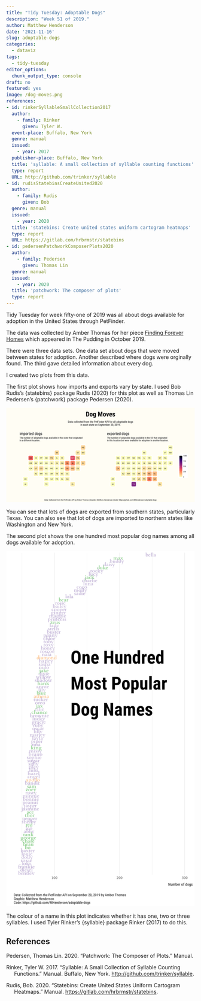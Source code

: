 ```yaml
---
title: "Tidy Tuesday: Adoptable Dogs"
description: "Week 51 of 2019."
author: Matthew Henderson
date: '2021-11-16'
slug: adoptable-dogs
categories:
  - dataviz
tags:
  - tidy-tuesday
editor_options: 
  chunk_output_type: console
draft: no
featured: yes
image: /dog-moves.png
references:
- id: rinkerSyllableSmallCollection2017
  author:
    - family: Rinker
      given: Tyler W.
  event-place: Buffalo, New York
  genre: manual
  issued:
    - year: 2017
  publisher-place: Buffalo, New York
  title: 'syllable: A small collection of syllable counting functions'
  type: report
  URL: http://github.com/trinker/syllable
- id: rudisStatebinsCreateUnited2020
  author:
    - family: Rudis
      given: Bob
  genre: manual
  issued:
    - year: 2020
  title: 'statebins: Create united states uniform cartogram heatmaps'
  type: report
  URL: https://gitlab.com/hrbrmstr/statebins
- id: pedersenPatchworkComposerPlots2020
  author:
    - family: Pedersen
      given: Thomas Lin
  genre: manual
  issued:
    - year: 2020
  title: 'patchwork: The composer of plots'
  type: report
---
```


Tidy Tuesday
for week fifty-one
of 2019
was all about
dogs available for adoption
in the United States
through PetFinder.

The data was collected by
Amber Thomas
for her piece
[Finding Forever Homes](https://pudding.cool/2019/10/shelters/)
which appeared
in
The Pudding
in October 2019.

There were three data sets.
One data set about
dogs that were moved between
states for adoption.
Another
described where dogs
were orginally found.
The third gave
detailed information about
every dog.

I created two plots from this data.

The first plot shows how
imports
and exports vary by state.
I used
Bob Rudis’s
{statebins}
package
Rudis (2020)
for this plot
as well as
Thomas Lin Pedersen’s
{patchwork}
package
Pedersen (2020).

![](dog-moves.png)

You can see that
lots of dogs are exported
from southern states,
particularly Texas.
You can also see that
lot of dogs are imported
to northern states
like Washington
and New York.

The second plot shows
the one hundred
most popular
dog names
among all dogs available
for adoption.

![](most-popular-names.png)

The colour of a name
in this plot
indicates whether it
has one,
two
or three syllables.
I used
Tyler Rinker’s
{syllable}
package
Rinker (2017)
to do this.

## References

<div id="refs" class="references csl-bib-body hanging-indent">

<div id="ref-pedersenPatchworkComposerPlots2020" class="csl-entry">

Pedersen, Thomas Lin. 2020. “Patchwork: The Composer of Plots.” Manual.

</div>

<div id="ref-rinkerSyllableSmallCollection2017" class="csl-entry">

Rinker, Tyler W. 2017. “Syllable: A Small Collection of Syllable Counting Functions.” Manual. Buffalo, New York. <http://github.com/trinker/syllable>.

</div>

<div id="ref-rudisStatebinsCreateUnited2020" class="csl-entry">

Rudis, Bob. 2020. “Statebins: Create United States Uniform Cartogram Heatmaps.” Manual. <https://gitlab.com/hrbrmstr/statebins>.

</div>

</div>
